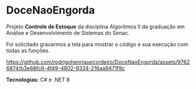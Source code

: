 # DoceNaoEngorda
 Projeto **Controle de Estoque** da disciplina Algoritmos II da graduação em Análise e Desenvolvimento de Sistemas do Senac.

 Foi solicitado gravarmos a tela para mostrar o código e sua execução com todas as funções.



https://github.com/rodrigohenriquecordeiro/DoceNaoEngorda/assets/97626874/b3e68fc6-4f49-4802-9324-216aa9471f9c


**Tecnologias:** C# e .NET 8
